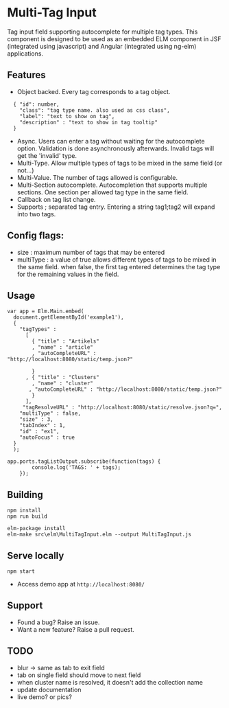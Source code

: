 # Multi-Tag Input

Tag input field supporting autocomplete for multiple tag types.
This component is designed to be used as an embedded ELM component in JSF (integrated using javascript) and Angular (integrated using ng-elm) applications.


## Features

- Object backed. Every tag corresponds to a tag object.
```
  { "id": number,
    "class": "tag type name. also used as css class",
    "label": "text to show on tag",
    "description" : "text to show in tag tooltip"
  }
```
- Async. Users can enter a tag without waiting for the autocomplete option. Validation is done asynchronously afterwards. Invalid tags will get the 'invalid' type.
- Multi-Type. Allow multiple types of tags to be mixed in the same field (or not...)
- Multi-Value. The number of tags allowed is configurable.
- Multi-Section autocomplete. Autocompletion that supports multiple sections. One section per allowed tag type in the same field.
- Callback on tag list change.
- Supports ; separated tag entry. Entering a string tag1;tag2 will expand into two tags.

## Config flags:

- size : maximum number of tags that may be entered
- multiType : a value of true allows different types of tags to be mixed in the same field. when false, the first tag entered determines the tag type for the remaining values in the field.



## Usage

```
var app = Elm.Main.embed(
  document.getElementById('example1'),
  {
    "tagTypes" :
      [
        { "title" : "Artikels"
        , "name" : "article"
        , "autoCompleteURL" : "http://localhost:8080/static/temp.json?"

        }
      , { "title" : "Clusters"
        , "name" : "cluster"
       , "autoCompleteURL" : "http://localhost:8080/static/temp.json?"
        }
      ],
     "tagResolveURL" : "http://localhost:8080/static/resolve.json?q=",
    "multiType" : false,
    "size" : 3,
    "tabIndex" : 1,
    "id" : "ex1",
    "autoFocus" : true
  }
  );

app.ports.tagListOutput.subscribe(function(tags) {
        console.log('TAGS: ' + tags);
    });

```    

## Building

```
npm install
npm run build

elm-package install
elm-make src\elm\MultiTagInput.elm --output MultiTagInput.js

```



## Serve locally

```
npm start
```
* Access demo app at `http://localhost:8080/`

## Support

- Found a bug? Raise an issue.
- Want a new feature? Raise a pull request.



## TODO
- blur -> same as tab to exit field
- tab on single field should move to next field
- when cluster name is resolved, it doesn't add the collection name
- update documentation
- live demo? or pics?
